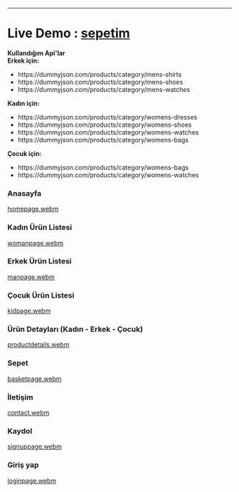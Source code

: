 <hr>
<h1> Live Demo : <a href="https://sepetim.netlify.app/">sepetim</a></h1>

<strong>Kullandığım Api'lar</strong>
<br/>
<strong> Erkek için:</strong>  
<ul>
  <li>
    https://dummyjson.com/products/category/mens-shirts
  </li>
<li>
  https://dummyjson.com/products/category/mens-shoes
</li>
<li>
  https://dummyjson.com/products/category/mens-watches
</li>

</ul>
<strong> Kadın için:</strong>
<ul>
  <li>
    https://dummyjson.com/products/category/womens-dresses
  </li>
  <li>
    https://dummyjson.com/products/category/womens-shoes
  </li>
  <li>
https://dummyjson.com/products/category/womens-watches
  </li>
  <li>
    https://dummyjson.com/products/category/womens-bags
  </li>
</ul>
<strong>Çocuk için:</strong> 
<ul>
  <li>
    https://dummyjson.com/products/category/womens-bags
  </li>
  <li>
    https://dummyjson.com/products/category/womens-watches
  </li>
</ul>



### Anasayfa
[homepage.webm](https://github.com/emirhancopoglu/e-commerce-reactjs/assets/95498082/2d49db79-1451-43c9-a6b8-2e530ce2b4a0)
### Kadın Ürün Listesi
[womanpage.webm](https://github.com/emirhancopoglu/e-commerce-reactjs/assets/95498082/d624ffc3-419f-4e04-b3b4-c0fe127afd9c)
### Erkek Ürün Listesi
[manpage.webm](https://github.com/emirhancopoglu/e-commerce-reactjs/assets/95498082/9fb94503-a32d-4992-b125-bc8c5948b10f)
### Çocuk Ürün Listesi
[kidpage.webm](https://github.com/emirhancopoglu/e-commerce-reactjs/assets/95498082/2ad1ebe8-e58f-46e6-a20a-3bdb2f466df7)
### Ürün Detayları (Kadın - Erkek - Çocuk)
[productdetails.webm](https://github.com/emirhancopoglu/e-commerce-reactjs/assets/95498082/8632b321-8be6-4d35-a3d2-3d376040b115)
### Sepet
[basketpage.webm](https://github.com/emirhancopoglu/e-commerce-reactjs/assets/95498082/b806ec27-412a-4c14-9b04-a34e95c4f9b4)
### İletişim
[contact.webm](https://github.com/emirhancopoglu/e-commerce-reactjs/assets/95498082/c1cf94e9-a3e2-43c5-b7a5-6d9db19ab198)
### Kaydol
[signuppage.webm](https://github.com/emirhancopoglu/e-commerce-reactjs/assets/95498082/bd43b020-6e89-410c-a461-ade0bf337d6c)
### Giriş yap
[loginpage.webm](https://github.com/emirhancopoglu/e-commerce-reactjs/assets/95498082/f5656c1e-ae90-441a-a7b6-bc9144773f3f)

